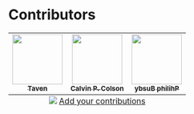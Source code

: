 # Contributors

<!-- ALL-CONTRIBUTORS-LIST:START - Do not remove or modify this section -->
<!-- prettier-ignore-start -->
<!-- markdownlint-disable -->
<table>
  <tbody>
    <tr>
      <td align="center"><a href="https://taven.me"><img src="https://avatars.githubusercontent.com/u/8206808?v=4" width="100px;" alt=""/><br /><sub><b>Taven</b></sub></a></td>
      <td align="center"><a href="https://github.com/CalColson"><img src="https://avatars.githubusercontent.com/u/14209384?v=4" width="100px;" alt=""/><br /><sub><b>Calvin P. Colson</b></sub></a></td>
      <td align="center"><a href="https://philihp.com/"><img src="https://avatars.githubusercontent.com/u/1247668?v=4" width="100px;" alt=""/><br /><sub><b>‮Philihp Busby</b></sub></a></td>
    </tr>
  </tbody>
  <tfoot>
    <tr>
      <td align="center" size="13px" colspan="7">
        <img src="https://raw.githubusercontent.com/all-contributors/all-contributors-cli/1b8533af435da9854653492b1327a23a4dbd0a10/assets/logo-small.svg">
          <a href="https://all-contributors.js.org/docs/en/bot/usage">Add your contributions</a>
        </img>
      </td>
    </tr>
  </tfoot>
</table>

<!-- markdownlint-restore -->
<!-- prettier-ignore-end -->

<!-- ALL-CONTRIBUTORS-LIST:END -->
